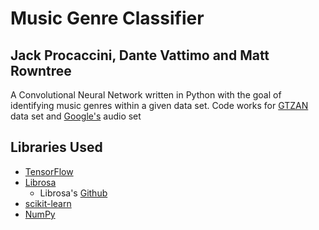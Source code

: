 # Music Genre Classifier
## Jack Procaccini, Dante Vattimo and Matt Rowntree

A Convolutional Neural Network written in Python with the goal of identifying music genres within a given data set.
Code works for [GTZAN](http://marsyas.info/downloads/datasets.html) data set and [Google's](https://research.google.com/audioset/index.html) audio set

## Libraries Used
* [TensorFlow](https://www.tensorflow.org/)
* [Librosa](https://librosa.org/doc/latest/index.html)
    * Librosa's [Github](https://github.com/librosa/librosa)
* [scikit-learn](https://scikit-learn.org/stable/)
* [NumPy](https://numpy.org/)